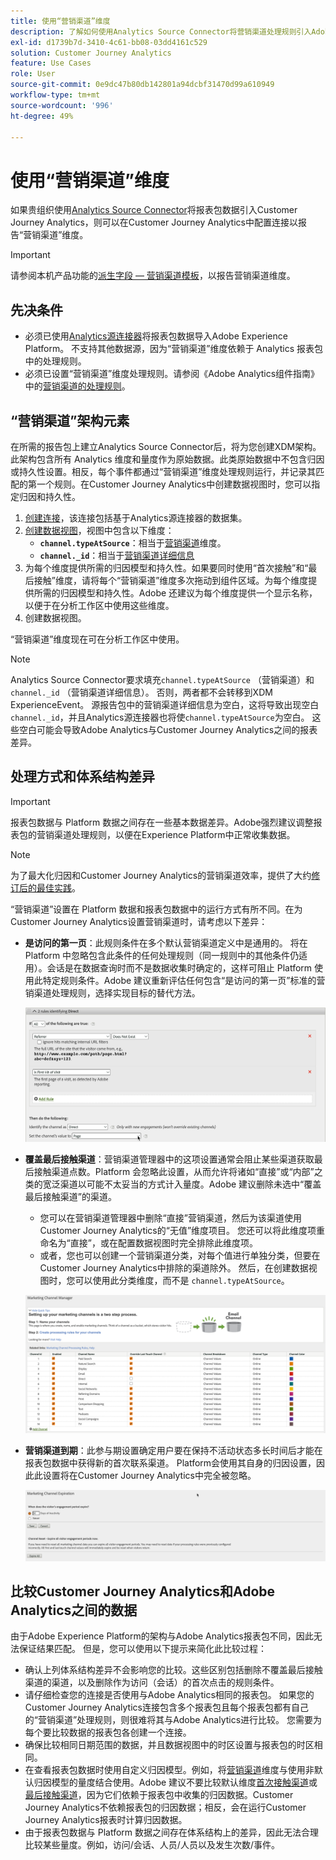 ```yaml
---
title: 使用“营销渠道”维度
description: 了解如何使用Analytics Source Connector将营销渠道处理规则引入Adobe Experience Platform。
exl-id: d1739b7d-3410-4c61-bb08-03dd4161c529
solution: Customer Journey Analytics
feature: Use Cases
role: User
source-git-commit: 0e9dc47b80db142801a94dcbf31470d99a610949
workflow-type: tm+mt
source-wordcount: '996'
ht-degree: 49%

---
```


# 使用“营销渠道”维度

如果贵组织使用[Analytics Source Connector](https://experienceleague.adobe.com/en/docs/experience-platform/sources/connectors/adobe-applications/analytics)将报表包数据引入Customer Journey Analytics，则可以在Customer Journey Analytics中配置连接以报告“营销渠道”维度。

>[!IMPORTANT]
>
>请参阅本机产品功能的[派生字段 — 营销渠道模板](/help/data-views/derived-fields/derived-fields.md#marketing-channels)，以报告营销渠道维度。
>


## 先决条件

* 必须已使用[Analytics源连接器](https://experienceleague.adobe.com/en/docs/experience-platform/sources/connectors/adobe-applications/analytics)将报表包数据导入Adobe Experience Platform。 不支持其他数据源，因为“营销渠道”维度依赖于 Analytics 报表包中的处理规则。
* 必须已设置“营销渠道”维度处理规则。请参阅《Adobe Analytics组件指南》中的[营销渠道的处理规则](https://experienceleague.adobe.com/en/docs/analytics/admin/admin-tools/manage-report-suites/edit-report-suite/marketing-channels/c-rules)。

## “营销渠道”架构元素

在所需的报告包上建立Analytics Source Connector后，将为您创建XDM架构。 此架构包含所有 Analytics 维度和量度作为原始数据。此类原始数据中不包含归因或持久性设置。相反，每个事件都通过“营销渠道”维度处理规则运行，并记录其匹配的第一个规则。在Customer Journey Analytics中创建数据视图时，您可以指定归因和持久性。

1. [创建连接](/help/connections/create-connection.md)，该连接包括基于Analytics源连接器的数据集。
2. [创建数据视图](/help/data-views/create-dataview.md)，视图中包含以下维度：
   * **`channel.typeAtSource`**：相当于[营销渠道](https://experienceleague.adobe.com/en/docs/analytics/components/dimensions/marketing-channel)维度。
   * **`channel._id`**：相当于[营销渠道详细信息](https://experienceleague.adobe.com/en/docs/analytics/components/dimensions/marketing-detail)
3. 为每个维度提供所需的归因模型和持久性。如果要同时使用“首次接触”和“最后接触”维度，请将每个“营销渠道”维度多次拖动到组件区域。为每个维度提供所需的归因模型和持久性。Adobe 还建议为每个维度提供一个显示名称，以便于在分析工作区中使用这些维度。
4. 创建数据视图。

“营销渠道”维度现在可在分析工作区中使用。

>[!NOTE]
>
> Analytics Source Connector要求填充`channel.typeAtSource` （营销渠道）和`channel._id` （营销渠道详细信息）。 否则，两者都不会转移到XDM ExperienceEvent。 源报告包中的营销渠道详细信息为空白，这将导致出现空白`channel._id`，并且Analytics源连接器也将使`channel.typeAtSource`为空白。 这些空白可能会导致Adobe Analytics与Customer Journey Analytics之间的报表差异。

## 处理方式和体系结构差异

>[!IMPORTANT]
>
>报表包数据与 Platform 数据之间存在一些基本数据差异。Adobe强烈建议调整报表包的营销渠道处理规则，以便在Experience Platform中正常收集数据。

>[!NOTE]
>
>为了最大化归因和Customer Journey Analytics的营销渠道效率，提供了大约[修订后的最佳实践](https://experienceleague.adobe.com/en/docs/analytics/components/marketing-channels/mchannel-best-practices)。

“营销渠道”设置在 Platform 数据和报表包数据中的运行方式有所不同。在为Customer Journey Analytics设置营销渠道时，请考虑以下差异：

* **是访问的第一页**：此规则条件在多个默认营销渠道定义中是通用的。 将在 Platform 中忽略包含此条件的任何处理规则（同一规则中的其他条件仍适用）。会话是在数据查询时而不是数据收集时确定的，这样可阻止 Platform 使用此特定规则条件。Adobe 建议重新评估任何包含“是访问的第一页”标准的营销渠道处理规则，选择实现目标的替代方法。

  ![访问的首个页面](../assets/first-page-of-visit.png)

* **覆盖最后接触渠道**：营销渠道管理器中的这项设置通常会阻止某些渠道获取最后接触渠道点数。Platform 会忽略此设置，从而允许将诸如“直接”或“内部”之类的宽泛渠道以可能不太妥当的方式计入量度。Adobe 建议删除未选中“覆盖最后接触渠道”的渠道。
   * 您可以在营销渠道管理器中删除“直接”营销渠道，然后为该渠道使用Customer Journey Analytics的“无值”维度项目。 您还可以将此维度项重命名为“直接”，或在配置数据视图时完全排除此维度项。
   * 或者，您也可以创建一个营销渠道分类，对每个值进行单独分类，但要在Customer Journey Analytics中排除的渠道除外。 然后，在创建数据视图时，您可以使用此分类维度，而不是 `channel.typeAtSource`。

  ![覆盖最后接触渠道](../assets/override-last-touch-channel.png)

* **营销渠道到期**：此参与期设置确定用户要在保持不活动状态多长时间后才能在报表包数据中获得新的首次联系渠道。 Platform会使用其自身的归因设置，因此此设置将在Customer Journey Analytics中完全被忽略。

  ![营销渠道有效期限](../assets/marketing-channel-expiration.png)

## 比较Customer Journey Analytics和Adobe Analytics之间的数据

由于Adobe Experience Platform的架构与Adobe Analytics报表包不同，因此无法保证结果匹配。 但是，您可以使用以下提示来简化此比较过程：

* 确认上列体系结构差异不会影响您的比较。这些区别包括删除不覆盖最后接触渠道的渠道，以及删除作为访问（会话）的首次点击的规则条件。
* 请仔细检查您的连接是否使用与Adobe Analytics相同的报表包。 如果您的Customer Journey Analytics连接包含多个报表包且每个报表包都有自己的“营销渠道”处理规则，则很难将其与Adobe Analytics进行比较。 您需要为每个要比较数据的报表包各创建一个连接。
* 确保比较相同日期范围的数据，并且数据视图中的时区设置与报表包的时区相同。
* 在查看报表包数据时使用自定义归因模型。例如，将[营销渠道](https://experienceleague.adobe.com/en/docs/analytics/components/dimensions/marketing-channel)维度与使用非默认归因模型的量度结合使用。Adobe 建议不要比较默认维度[首次接触渠道](https://experienceleague.adobe.com/en/docs/analytics/components/dimensions/first-touch-channel)或[最后接触渠道](https://experienceleague.adobe.com/en/docs/analytics/components/dimensions/last-touch-channel)，因为它们依赖于报表包中收集的归因数据。Customer Journey Analytics不依赖报表包的归因数据；相反，会在运行Customer Journey Analytics报表时计算归因数据。
* 由于报表包数据与 Platform 数据之间存在体系结构上的差异，因此无法合理比较某些量度。例如，访问/会话、人员/人员以及发生次数/事件。
